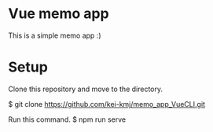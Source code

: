 # Vue memo app
This is a simple memo app :)

# Setup
Clone this repository and move to the directory.

$ git clone https://github.com/kei-kmj/memo_app_VueCLI.git

Run this command.
$ npm run serve
